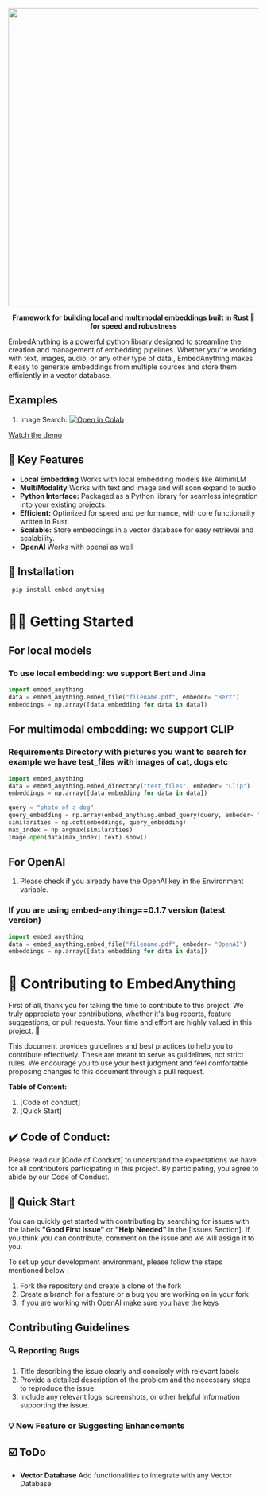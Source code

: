 
<p align ="center">
<img width=600 src = "https://res.cloudinary.com/dltwftrgc/image/upload/v1712504276/Projects/EmbedAnything_500_x_200_px_a4l8xu.png">
</p>


<p align="center">
    <b>Framework for building local and multimodal embeddings built in Rust 🦀 for speed and robustness</b>
</p>


EmbedAnything is a powerful python library designed to streamline the creation and management of embedding pipelines. Whether you're working with text, images, audio, or any other type of data., EmbedAnything makes it easy to generate embeddings from multiple sources and store them efficiently in a vector database.

## Examples
1. Image Search: [![Open in Colab]([https://colab.research.google.com/assets/colab-badge.svg)](https://colab.research.google.com/drive/1JdmFNGCqCIcmN3jvfs_gFd1cCwsFQr4k?usp=sharing](https://colab.research.google.com/drive/1CowJrqZxDDYJzkclI-rbHaZHgL9C6K3p?usp=sharing))

[Watch the demo](https://youtu.be/HLXIuznnXcI)


## 🚀 Key Features

- **Local Embedding** Works with local embedding models like AllminiLM
- **MultiModality** Works with text and image and will soon expand to audio
- **Python Interface:** Packaged as a Python library for seamless integration into your existing projects.
- **Efficient:** Optimized for speed and performance, with core functionality written in Rust.
- **Scalable:** Store embeddings in a vector database for easy retrieval and scalability.
- **OpenAI** Works with openai as well




## 💚 Installation

`
pip install embed-anything`





# 🧑‍🚀 Getting Started

## For local models 

### To use local embedding: we support Bert and Jina

```python
import embed_anything
data = embed_anything.embed_file("filename.pdf", embeder= "Bert")
embeddings = np.array([data.embedding for data in data])
```


## For multimodal embedding: we support CLIP
### Requirements Directory with pictures you want to search for example we have test_files with images of cat, dogs etc

```python
import embed_anything
data = embed_anything.embed_directory("test_files", embeder= "Clip")
embeddings = np.array([data.embedding for data in data])

query = "photo of a dog"
query_embedding = np.array(embed_anything.embed_query(query, embeder= "Clip")[0].embedding)
similarities = np.dot(embeddings, query_embedding)
max_index = np.argmax(similarities)
Image.open(data[max_index].text).show()
```


## For OpenAI 
1. Please check if you already have the OpenAI key in the Environment variable.

### If you are using embed-anything==0.1.7 version (latest version)

```python
import embed_anything
data = embed_anything.embed_file("filename.pdf", embeder= "OpenAI")
embeddings = np.array([data.embedding for data in data])
```











#  🚧 Contributing to EmbedAnything



First of all, thank you for taking the time to contribute to this project. We truly appreciate your contributions, whether it's bug reports, feature suggestions, or pull requests. Your time and effort are highly valued in this project. 🚀

This document provides guidelines and best practices to help you to contribute effectively. These are meant to serve as guidelines, not strict rules. We encourage you to use your best judgment and feel comfortable proposing changes to this document through a pull request.



**********************************Table of Content:********************************** 
1. [Code of conduct]
2. [Quick Start]


## ✔️ Code of Conduct:

Please read our [Code of Conduct] to understand the expectations we have for all contributors participating in this project. By participating, you agree to abide by our Code of Conduct.

## 🚀 Quick Start

You can quickly get started with contributing by searching for issues with the labels **"Good First Issue"** or **"Help Needed"** in the [Issues Section]. If you think you can contribute, comment on the issue and we will assign it to you.  

To set up your development environment, please follow the steps mentioned below : 

1. Fork the repository and create a clone of the fork
2. Create a branch for a feature or a bug you are working on in your fork
3. If you are working with OpenAI make sure you have the keys

## Contributing Guidelines 
 
### 🔍 Reporting Bugs


1. Title describing the issue clearly and concisely with relevant labels
2. Provide a detailed description of the problem and the necessary steps to reproduce the issue.
3. Include any relevant logs, screenshots, or other helpful information supporting the issue.

### 💡 New Feature or Suggesting Enhancements



## ☑️ ToDo

- **Vector Database** Add functionalities to integrate with any Vector Database


